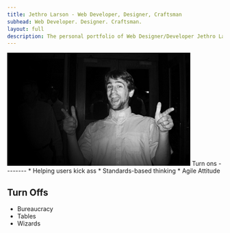 ```yaml
---
title: Jethro Larson - Web Developer, Designer, Craftsman
subhead: Web Developer. Designer. Craftsman.
layout: full
description: The personal portfolio of Web Designer/Developer Jethro Larson
---
```

<img id="picture" src="/images/ohYeah_small.jpg" alt="Oh Yeaaah!"/>
Turn ons
--------
* Helping users kick ass
* Standards-based thinking
* Agile Attitude


Turn Offs
---------
* Bureaucracy
* Tables
* Wizards


